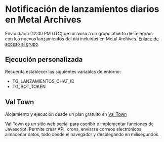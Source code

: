 # Notificación de lanzamientos diarios en Metal Archives
Envío diario (12:00 PM UTC) de un aviso a un grupo abierto de Telegram con los nuevos lanzamientos del día incluidos en Metal Archives.
[Enlace de acceso al grupo](https://t.me/lanzamientos_metallum)

## Ejecución personalizada
Recuerda establecer las siguientes variables de entorno:
- TG_LANZAMIENTOS_CHAT_ID
- TG_BOT_TOKEN

## Val Town
Alojamiento y ejecución desde un plan gratuito en [Val Town](https://www.val.town/)

Val Town es un sitio web social para escribir e implementar funciones de Javascript. Permite crear API, crons, enviarse correos electrónicos, almacenar datos, todo desde el navegador y desplegando en milisegundos.